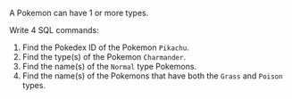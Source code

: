 A Pokemon can have 1 or more types.

Write 4 SQL commands:

1. Find the Pokedex ID of the Pokemon `Pikachu`.
2. Find the type(s) of the Pokemon `Charmander`.
3. Find the name(s) of the `Normal` type Pokemons.
4. Find the name(s) of the Pokemons that have both the `Grass` and `Poison` types.
